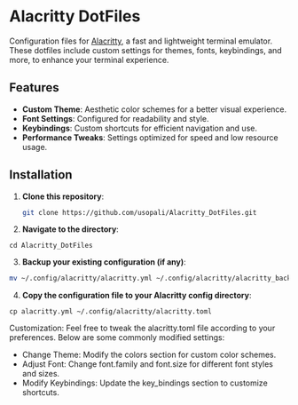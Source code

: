 # Alacritty DotFiles

Configuration files for [Alacritty](https://github.com/alacritty/alacritty), a fast and lightweight terminal emulator. These dotfiles include custom settings for themes, fonts, keybindings, and more, to enhance your terminal experience.

## Features

- **Custom Theme**: Aesthetic color schemes for a better visual experience.
- **Font Settings**: Configured for readability and style.
- **Keybindings**: Custom shortcuts for efficient navigation and use.
- **Performance Tweaks**: Settings optimized for speed and low resource usage.

## Installation

1. **Clone this repository**:

   ```bash
   git clone https://github.com/usopali/Alacritty_DotFiles.git

2.  **Navigate to the directory**:
   ```
cd Alacritty_DotFiles
```
3. **Backup your existing configuration (if any)**:
```bash
mv ~/.config/alacritty/alacritty.yml ~/.config/alacritty/alacritty_backup.toml
```
4. **Copy the configuration file to your Alacritty config directory**:
```
cp alacritty.yml ~/.config/alacritty/alacritty.toml
```


Customization:
Feel free to tweak the alacritty.toml file according to your preferences. Below are some commonly modified settings:

- Change Theme: Modify the colors section for custom color schemes.
- Adjust Font: Change font.family and font.size for different font styles and sizes.
- Modify Keybindings: Update the key_bindings section to customize shortcuts.
